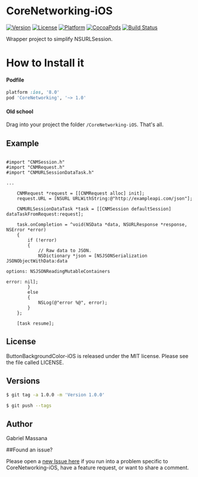 # CoreNetworking-iOS

[![Version](https://img.shields.io/cocoapods/v/CoreNetworking.svg?style=flat-square)](http://cocoapods.org/pods/CoreNetworking)
[![License](https://img.shields.io/cocoapods/l/CoreNetworking.svg?style=flat-square)](http://cocoapods.org/pods/CoreNetworking)
[![Platform](https://img.shields.io/cocoapods/p/CoreNetworking.svg?style=flat-square)](http://cocoapods.org/pods/CoreNetworking)
[![CocoaPods](https://img.shields.io/cocoapods/metrics/doc-percent/CoreNetworking.svg?style=flat-square)](http://cocoapods.org/pods/CoreNetworking)
[![Build Status](https://img.shields.io/travis/GabrielMassana/CoreNetworking-iOS/master.svg?style=flat-square)](https://travis-ci.org/GabrielMassana/CoreNetworking-iOS)

Wrapper project to simplify NSURLSession.

# How to Install it

#### Podfile

```ruby
platform :ios, '8.0'
pod 'CoreNetworking', '~> 1.0'
```
#### Old school

Drag into your project the folder `/CoreNetworking-iOS`. That's all.

## Example

```objc

#import "CNMSession.h"
#import "CNMRequest.h"
#import "CNMURLSessionDataTask.h"

...

    CNMRequest *request = [[CNMRequest alloc] init];
    request.URL = [NSURL URLWithString:@"http://exampleapi.com/json"];
    
    CNMURLSessionDataTask *task = [[CNMSession defaultSession] dataTaskFromRequest:request];
    
    task.onCompletion = ^void(NSData *data, NSURLResponse *response, NSError *error)
    {
        if (!error)
        {
            // Raw data to JSON.
            NSDictionary *json = [NSJSONSerialization JSONObjectWithData:data
                                                                 options: NSJSONReadingMutableContainers
                                                                   error: nil];
        }
        else
        {
            NSLog(@"error %@", error);
        }
    };
    
    [task resume];

```

## License

ButtonBackgroundColor-iOS is released under the MIT license. Please see the file called LICENSE.

## Versions

```bash
$ git tag -a 1.0.0 -m 'Version 1.0.0'

$ git push --tags
```

## Author

Gabriel Massana

##Found an issue?

Please open a [new Issue here](https://github.com/GabrielMassana/CoreNetworking-iOS/issues/new) if you run into a problem specific to CoreNetworking-iOS, have a feature request, or want to share a comment.

